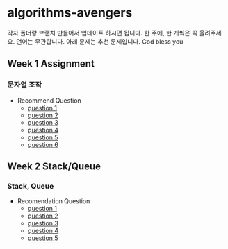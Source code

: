 # algorithms-avengers
각자 폴더랑 브랜치 만들어서 업데이트 하시면 됩니다. 한 주에, 한 개씩은 꼭 올려주세요.
언어는 무관합니다. 아래 문제는 추천 문제입니다.
God bless you
## Week 1 Assignment
### 문자열 조작
- Recommend Question
  - [question 1](https://leetcode.com/problems/valid-palindrome/)
  - [question 2](https://leetcode.com/problems/reorder-data-in-log-files/)
  - [question 3](https://leetcode.com/problems/most-common-word/submissions/)
  - [question 4](https://leetcode.com/problems/group-anagrams/)
  - [question 5](https://leetcode.com/problems/longest-palindromic-substring/)
  - [question 6](https://programmers.co.kr/learn/courses/30/lessons/42579)
## Week 2 Stack/Queue
### Stack, Queue
- Recomendation Question
  - [question 1](https://leetcode.com/problems/two-sum/)
  - [question 2](https://leetcode.com/problems/trapping-rain-water/)
  - [question 3](https://leetcode.com/problems/3sum/)
  - [question 4](https://leetcode.com/problems/array-partition-i/)
  - [question 5](https://programmers.co.kr/learn/courses/30/lessons/42583)

